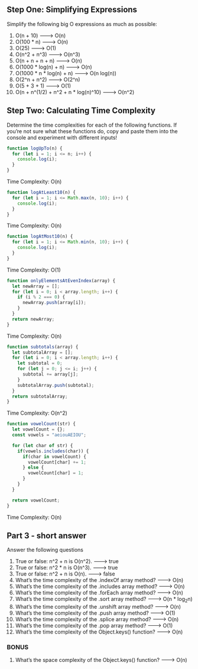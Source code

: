 ## **Step One: Simplifying Expressions**

Simplify the following big O expressions as much as possible:

1. O(n + 10) ---> O(n)
2. O(100 * n) ---> O(n)
3. O(25) ---> O(1)
4. O(n^2 + n^3) ---> O(n^3)
5. O(n + n + n + n) ---> O(n)
6. O(1000 * log(n) + n) ---> O(n)
7. O(1000 * n * log(n) + n) ---> O(n log(n))
8. O(2^n + n^2) ---> O(2^n)
9. O(5 + 3 + 1) ---> O(1)
10. O(n + n^(1/2) + n^2 + n * log(n)^10) ---> O(n^2)

## **Step Two: Calculating Time Complexity**

Determine the time complexities for each of the following functions. If you’re not sure what these functions do, copy and paste them into the console and experiment with different inputs!

```jsx
function logUpTo(n) {
  for (let i = 1; i <= n; i++) {
    console.log(i);
  }
}
```

Time Complexity: O(n)

```jsx
function logAtLeast10(n) {
  for (let i = 1; i <= Math.max(n, 10); i++) {
    console.log(i);
  }
}
```

Time Complexity: O(n)

```jsx
function logAtMost10(n) {
  for (let i = 1; i <= Math.min(n, 10); i++) {
    console.log(i);
  }
}
```

Time Complexity: O(1)

```jsx
function onlyElementsAtEvenIndex(array) {
  let newArray = [];
  for (let i = 0; i < array.length; i++) {
    if (i % 2 === 0) {
      newArray.push(array[i]);
    }
  }
  return newArray;
}
```

Time Complexity: O(n)

```jsx
function subtotals(array) {
  let subtotalArray = [];
  for (let i = 0; i < array.length; i++) {
    let subtotal = 0;
    for (let j = 0; j <= i; j++) {
      subtotal += array[j];
    }
    subtotalArray.push(subtotal);
  }
  return subtotalArray;
}
```

Time Complexity: O(n^2)

```jsx
function vowelCount(str) {
  let vowelCount = {};
  const vowels = "aeiouAEIOU";

  for (let char of str) {
    if(vowels.includes(char)) {
      if(char in vowelCount) {
        vowelCount[char] += 1;
      } else {
        vowelCount[char] = 1;
      }
    }
  }

  return vowelCount;
}
```

Time Complexity: O(n)

## **Part 3 - short answer**

Answer the following questions

1. True or false: n^2 + n is O(n^2). ---> true
2. True or false: n^2 * n is O(n^3). ---> true
3. True or false: n^2 + n is O(n). ---> false
4. What’s the time complexity of the .indexOf array method? ---> O(n)
5. What’s the time complexity of the .includes array method? ---> O(n)
6. What’s the time complexity of the .forEach array method? ---> O(n)
7. What’s the time complexity of the .sort array method? ---> O(n * log$_2$n)
8. What’s the time complexity of the .unshift array method? ---> O(n)
9. What’s the time complexity of the .push array method? ---> O(1)
10. What’s the time complexity of the .splice array method? ---> O(n)
11. What’s the time complexity of the .pop array method? ---> O(1)
12. What’s the time complexity of the Object.keys() function? ---> O(n)

### **BONUS**

1. What’s the space complexity of the Object.keys() function? ---> O(n)